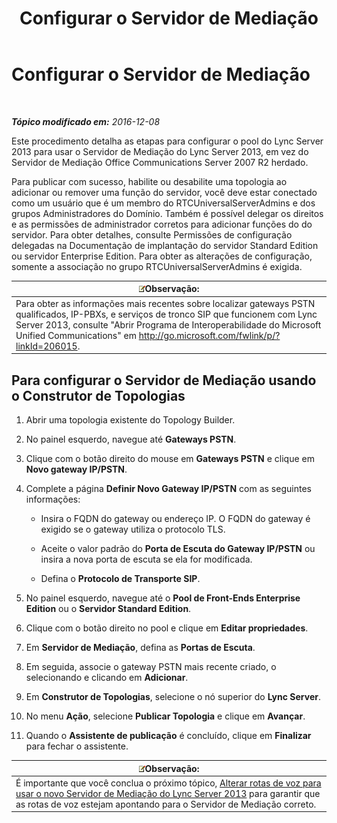 ﻿---
title: Configurar o Servidor de Mediação
TOCTitle: Configurar o Servidor de Mediação
ms:assetid: 583236fd-33cd-4045-81df-baa58ed07779
ms:mtpsurl: https://technet.microsoft.com/pt-br/library/JJ204913(v=OCS.15)
ms:contentKeyID: 49306777
ms.date: 12/10/2016
mtps_version: v=OCS.15
ms.translationtype: HT
---

# Configurar o Servidor de Mediação

 

_**Tópico modificado em:** 2016-12-08_

Este procedimento detalha as etapas para configurar o pool do Lync Server 2013 para usar o Servidor de Mediação do Lync Server 2013, em vez do Servidor de Mediação Office Communications Server 2007 R2 herdado.

Para publicar com sucesso, habilite ou desabilite uma topologia ao adicionar ou remover uma função do servidor, você deve estar conectado como um usuário que é um membro do RTCUniversalServerAdmins e dos grupos Administradores do Domínio. Também é possível delegar os direitos e as permissões de administrador corretos para adicionar funções do do servidor. Para obter detalhes, consulte Permissões de configuração delegadas na Documentação de implantação do servidor Standard Edition ou servidor Enterprise Edition. Para obter as alterações de configuração, somente a associação no grupo RTCUniversalServerAdmins é exigida.

<table>
<thead>
<tr class="header">
<th><img src="images/Gg425756.note(OCS.15).gif" title="note" alt="note" />Observação:</th>
</tr>
</thead>
<tbody>
<tr class="odd">
<td>Para obter as informações mais recentes sobre localizar gateways PSTN qualificados, IP-PBXs, e serviços de tronco SIP que funcionem com Lync Server 2013, consulte &quot;Abrir Programa de Interoperabilidade do Microsoft Unified Communications&quot; em <a href="http://go.microsoft.com/fwlink/p/?linkid=206015">http://go.microsoft.com/fwlink/p/?linkId=206015</a>.</td>
</tr>
</tbody>
</table>


## Para configurar o Servidor de Mediação usando o Construtor de Topologias

1.  Abrir uma topologia existente do Topology Builder.

2.  No painel esquerdo, navegue até **Gateways PSTN**.

3.  Clique com o botão direito do mouse em **Gateways PSTN** e clique em **Novo gateway IP/PSTN**.

4.  Complete a página **Definir Novo Gateway IP/PSTN** com as seguintes informações:
    
      - Insira o FQDN do gateway ou endereço IP. O FQDN do gateway é exigido se o gateway utiliza o protocolo TLS.
    
      - Aceite o valor padrão do **Porta de Escuta do Gateway IP/PSTN** ou insira a nova porta de escuta se ela for modificada.
    
      - Defina o **Protocolo de Transporte SIP**.

5.  No painel esquerdo, navegue até o **Pool de Front-Ends Enterprise Edition** ou o **Servidor Standard Edition**.

6.  Clique com o botão direito no pool e clique em **Editar propriedades**.

7.  Em **Servidor de Mediação**, defina as **Portas de Escuta**.

8.  Em seguida, associe o gateway PSTN mais recente criado, o selecionando e clicando em **Adicionar**.

9.  Em **Construtor de Topologias**, selecione o nó superior do **Lync Server**.

10. No menu **Ação**, selecione **Publicar Topologia** e clique em **Avançar**.

11. Quando o **Assistente de publicação** é concluído, clique em **Finalizar** para fechar o assistente.

<table>
<thead>
<tr class="header">
<th><img src="images/Gg425756.note(OCS.15).gif" title="note" alt="note" />Observação:</th>
</tr>
</thead>
<tbody>
<tr class="odd">
<td>É importante que você conclua o próximo tópico, <a href="change-voice-routes-to-use-the-new-lync-server-2013-mediation-server.md">Alterar rotas de voz para usar o novo Servidor de Mediação do Lync Server 2013</a> para garantir que as rotas de voz estejam apontando para o Servidor de Mediação correto.</td>
</tr>
</tbody>
</table>

